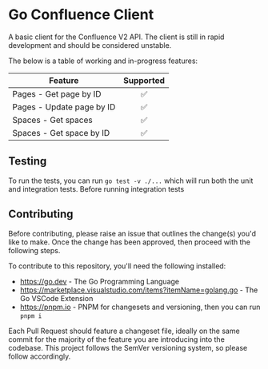 # Go Confluence Client

A basic client for the Confluence V2 API. The client is still in rapid development
and should be considered unstable.

The below is a table of working and in-progress
features:

| Feature                   |  Supported  |
| ------------------------- |  :-------:  |
| Pages - Get page by ID    |     ✅      |
| Pages - Update page by ID |     ✅      |
| Spaces - Get spaces       |     ✅      |
| Spaces - Get space by ID  |     ✅      |

## Testing

To run the tests, you can run `go test -v ./...` which will run both
the unit and integration tests. Before running integration tests

## Contributing

Before contributing, please raise an issue that outlines the change(s) you'd like
to make. Once the change has been approved, then proceed with the following
steps.

To contribute to this repository, you'll need the following installed:

- https://go.dev - The Go Programming Language
- https://marketplace.visualstudio.com/items?itemName=golang.go - The Go VSCode Extension
- https://pnpm.io - PNPM for changesets and versioning, then you can run `pnpm i`

Each Pull Request should feature a changeset file, ideally on the same commit
for the majority of the feature you are introducing into the codebase. This
project follows the SemVer versioning system, so please follow accordingly.
